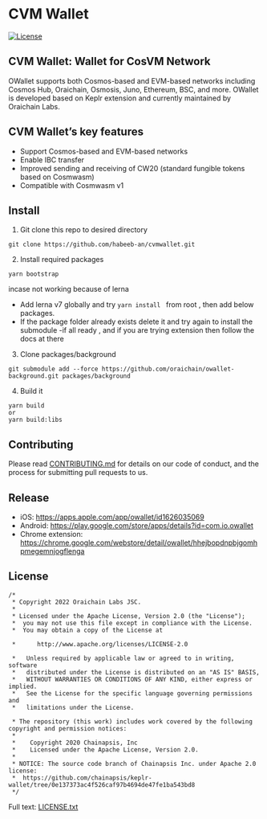 # CVM Wallet

[![License](https://img.shields.io/badge/License-Apache%202.0-blue.svg)](https://github.com/oraichain/owallet/blob/master/LICENSE.txt)
<!-- [![Twitter: OWallet](https://img.shields.io/twitter/follow/oraichain.svg?style=social)](https://twitter.com/oraichain) -->

## CVM Wallet: Wallet for CosVM Network
OWallet supports both Cosmos-based and EVM-based networks including Cosmos Hub, Oraichain, Osmosis, Juno, Ethereum, BSC, and more.
OWallet is developed based on Keplr extension and currently maintained by Oraichain Labs.

## CVM Wallet’s key features
- Support Cosmos-based and EVM-based networks
- Enable IBC transfer
- Improved sending and receiving of CW20 (standard fungible tokens based on Cosmwasm)
- Compatible with Cosmwasm v1

<!-- ## Technical inquiries
- OWallet source code: https://github.com/oraichain/owallet
- Support ticket: https://orai.io/support
<!-- - OWallet website: https://owallet.dev -->
<!-- - Discord https://discord.gg/JNyFnU789b
- You can create a pull request to add your network --> 

## Install
1. Git clone this repo to desired directory

```shell
git clone https://github.com/habeeb-an/cvmwallet.git
```

2. Install required packages

```shell
yarn bootstrap
```
incase not working because of lerna
- Add lerna v7 globally and try ```yarn install ``` from root , then add below packages.
- If the package folder already exists delete it and try again to install the submodule
-if all ready , and if you are trying extension then follow the docs at there

3. Clone packages/background

```shell
git submodule add --force https://github.com/oraichain/owallet-background.git packages/background
```

4. Build it

```shell
yarn build 
or
yarn build:libs
```

## Contributing
Please read [CONTRIBUTING.md](CONTRIBUTING.md) for details on our code of conduct, and the process for submitting pull requests to us.

## Release
- iOS: https://apps.apple.com/app/owallet/id1626035069
- Android: https://play.google.com/store/apps/details?id=com.io.owallet 
- Chrome extension: https://chrome.google.com/webstore/detail/owallet/hhejbopdnpbjgomhpmegemnjogflenga

## License
```shell
/*
 * Copyright 2022 Oraichain Labs JSC.
 *
 * Licensed under the Apache License, Version 2.0 (the "License");
 *  you may not use this file except in compliance with the License.
 *  You may obtain a copy of the License at

 *      http://www.apache.org/licenses/LICENSE-2.0

 *   Unless required by applicable law or agreed to in writing, software
 *   distributed under the License is distributed on an "AS IS" BASIS,
 *   WITHOUT WARRANTIES OR CONDITIONS OF ANY KIND, either express or implied.
 *   See the License for the specific language governing permissions and
 *   limitations under the License.
 
 * The repository (this work) includes work covered by the following copyright and permission notices:
 *
 *    Copyright 2020 Chainapsis, Inc
 *    Licensed under the Apache License, Version 2.0.
 * 
 * NOTICE: The source code branch of Chainapsis Inc. under Apache 2.0 license:
 *  https://github.com/chainapsis/keplr-wallet/tree/0e137373ac4f526caf97b4694de47fe1ba543bd8
 */
```
Full text: [LICENSE.txt](LICENSE.txt)